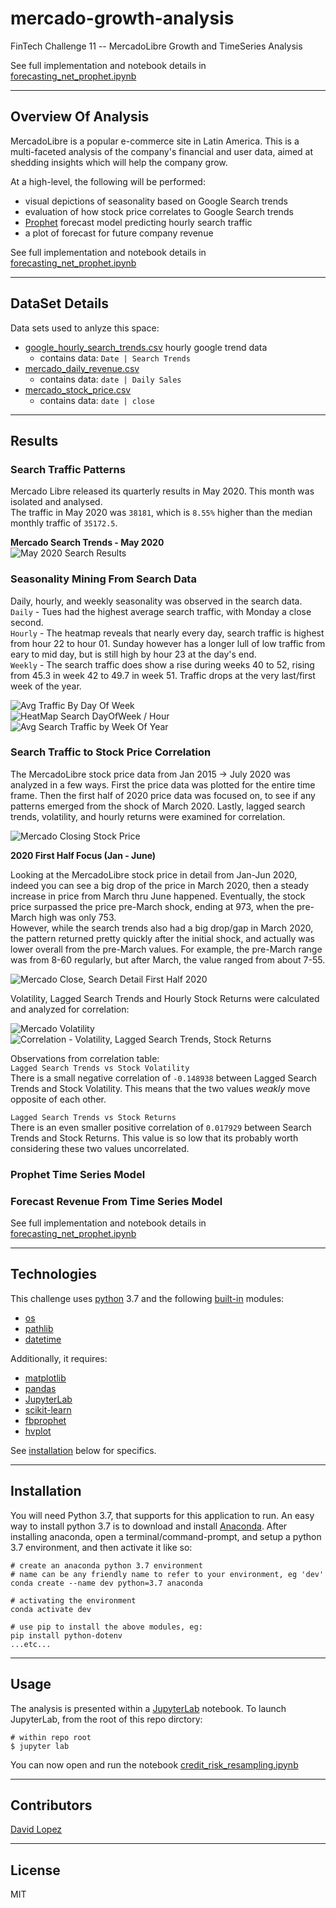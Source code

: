 # mercado-growth-analysis
FinTech Challenge 11 -- MercadoLibre Growth and TimeSeries Analysis  

See full implementation and notebook details in [forecasting_net_prophet.ipynb](app/forecasting_net_prophet.ipynb)  

---

## Overview Of Analysis

MercadoLibre is a popular e-commerce site in Latin America. This is a multi-faceted analysis of the company's financial and user data, aimed at shedding insights which will help the company grow. 

At a high-level, the following will be performed:  
- visual depictions of seasonality based on Google Search trends
- evaluation of how stock price correlates to Google Search trends
- [Prophet](https://facebook.github.io/prophet/docs/quick_start.html#python-api) forecast model predicting hourly search traffic
- a plot of forecast for future company revenue  

See full implementation and notebook details in [forecasting_net_prophet.ipynb](app/forecasting_net_prophet.ipynb)  

---  

## DataSet Details  

Data sets used to anlyze this space:
- [google_hourly_search_trends.csv](data/google_hourly_search_trends.csv) hourly google trend data
    - contains data: `Date | Search Trends `  
- [mercado_daily_revenue.csv](data/mercado_daily_revenue.csv)
    - contains data: `date | Daily Sales `  
- [mercado_stock_price.csv](data/mercado_stock_price.csv)
    - contains data: `date | close `  

---  

## Results  

### Search Traffic Patterns

Mercado Libre released its quarterly results in May 2020. This month was isolated and analysed.  
The traffic in May 2020 was `38181`, which is `8.55%` higher than the median monthly traffic of `35172.5`.  

**Mercado Search Trends - May 2020**  
![May 2020 Search Results](media/01-search-traffic_patterns.png)

### Seasonality Mining From Search Data

Daily, hourly, and weekly seasonality was observed in the search data.  
`Daily` - Tues had the highest average search traffic, with Monday a close second.  
`Hourly` - The heatmap reveals that nearly every day, search traffic is highest from hour 22 to hour 01. Sunday however has a longer lull of low traffic from eary to mid day, but is still high by hour 23 at the day's end.  
`Weekly` - The search traffic does show a rise during weeks 40 to 52, rising from 45.3 in week 42 to 49.7 in week 51. Traffic drops at the very last/first week of the year.  

![Avg Traffic By Day Of Week](media/02-avg-traffic-by-day-of-week.png)  
![HeatMap Search DayOfWeek / Hour](media/03-heatmap-day-of-week-by-hr.png)  
![Avg Search Traffic by Week Of Year](media/04-avg-search-by-week-of-year.png)  


### Search Traffic to Stock Price Correlation

The MercadoLibre stock price data from Jan 2015 -> July 2020 was analyzed in a few ways. First the price data was plotted for the entire time frame. Then the first half of 2020 price data was focused on, to see if any patterns emerged from the shock of March 2020. Lastly, lagged search trends, volatility, and hourly returns were examined for correlation.  

![Mercado Closing Stock Price](media/05-closing-stock-price.png)  

**2020 First Half Focus (Jan - June)**  

Looking at the MercadoLibre stock price in detail from Jan-Jun 2020, indeed you can see a big drop of the price in March 2020, then a steady increase in price from March thru June happened. Eventually, the stock price surpassed the price pre-March shock, ending at 973, when the pre-March high was only 753.  
However, while the search trends also had a big drop/gap in March 2020, the pattern returned pretty quickly after the initial shock, and actually was lower overall from the pre-March values. For example, the pre-March range was from 8-60 regularly, but after March, the value ranged from about 7-55.  

![Mercado Close, Search Detail First Half 2020](media/06-mercado-2020-first-half-search-close.png)  

Volatility, Lagged Search Trends and Hourly Stock Returns were calculated and analyzed for correlation:  

![Mercado Volatility](media/07-mercado-volatility.png)  
![Correlation - Volatility, Lagged Search Trends, Stock Returns](media/08-mercado-correlations.png)  


Observations from correlation table:  
`Lagged Search Trends vs Stock Volatility`  
There is a small negative correlation of `-0.148938` between Lagged Search Trends and Stock Volatility. This means that the two values *weakly* move opposite of each other.  

`Lagged Search Trends vs Stock Returns`  
There is an even smaller positive correlation of `0.017929` between Search Trends and Stock Returns. This value is so low that its probably worth considering these two values uncorrelated.  


### Prophet Time Series Model

### Forecast Revenue From Time Series Model



See full implementation and notebook details in [forecasting_net_prophet.ipynb](app/forecasting_net_prophet.ipynb)  


---

## Technologies

This challenge uses [python](https://www.python.org/) 3.7 and the following [built-in](https://docs.python.org/3/py-modindex.html) modules:
- [os](https://docs.python.org/3/library/os.html#module-os)
- [pathlib](https://docs.python.org/3/library/pathlib.html)
- [datetime](https://docs.python.org/3/library/datetime.html)

Additionally, it requires:
- [matplotlib](https://matplotlib.org/)
- [pandas](https://pandas.pydata.org/)
- [JupyterLab](https://jupyterlab.readthedocs.io/en/stable/)
- [scikit-learn](https://scikit-learn.org/stable/index.html)
- [fbprophet](https://scikit-learn.org/stable/index.html)
- [hvplot](https://hvplot.holoviz.org/)  

See [installation](#installation) below for specifics.

---

## Installation

You will need Python 3.7, that supports for this application to run. An easy way to install python 3.7 is to download and install [Anaconda](https://www.anaconda.com/products/individual). After installing anaconda, open a terminal/command-prompt, and setup a python 3.7 environment, and then activate it like so:

```
# create an anaconda python 3.7 environment
# name can be any friendly name to refer to your environment, eg 'dev'
conda create --name dev python=3.7 anaconda

# activating the environment
conda activate dev

# use pip to install the above modules, eg:
pip install python-dotenv
...etc...
```


---

## Usage

The analysis is presented within a [JupyterLab](https://jupyterlab.readthedocs.io/en/stable/) notebook. To launch JupyterLab, from the root of this repo dirctory:

```
# within repo root 
$ jupyter lab
```
You can now open and run the notebook [credit_risk_resampling.ipynb](app/credit_risk_resampling.ipynb)  

---

## Contributors

[David Lopez](https://github.com/sububer)

---

## License

MIT